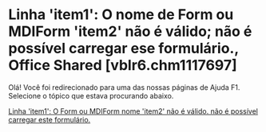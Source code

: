 
# Linha 'item1': O nome de Form ou MDIForm 'item2' não é válido; não é possível carregar ese formulário., Office Shared [vblr6.chm1117697]

Olá! Você foi redirecionado para uma das nossas páginas de Ajuda F1. Selecione o tópico que estava procurando abaixo.

[Linha 'item1': O Form ou MDIForm nome 'item2' não é válido. não é possível carregar este formulário.](http://msdn.microsoft.com/library/9bc3761a-58ff-785b-7382-15ac474ce49c%28Office.15%29.aspx)
